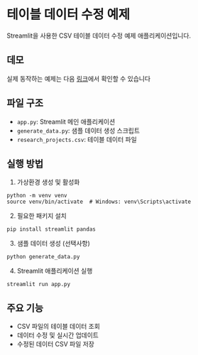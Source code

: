 # 테이블 데이터 수정 예제

Streamlit을 사용한 CSV 테이블 데이터 수정 예제 애플리케이션입니다.

## 데모
실제 동작하는 예제는 다음 [링크](https://esoyeon-streamlit-table-edit-app-ogsp13.streamlit.app/)에서 확인할 수 있습니다

## 파일 구조
- `app.py`: Streamlit 메인 애플리케이션
- `generate_data.py`: 샘플 데이터 생성 스크립트
- `research_projects.csv`: 테이블 데이터 파일

## 실행 방법

1. 가상환경 생성 및 활성화
```
python -m venv venv
source venv/bin/activate  # Windows: venv\Scripts\activate
```

2. 필요한 패키지 설치
```
pip install streamlit pandas
```

3. 샘플 데이터 생성 (선택사항)
```
python generate_data.py
```

4. Streamlit 애플리케이션 실행
```
streamlit run app.py
```

## 주요 기능
- CSV 파일의 테이블 데이터 조회
- 데이터 수정 및 실시간 업데이트
- 수정된 데이터 CSV 파일 저장
